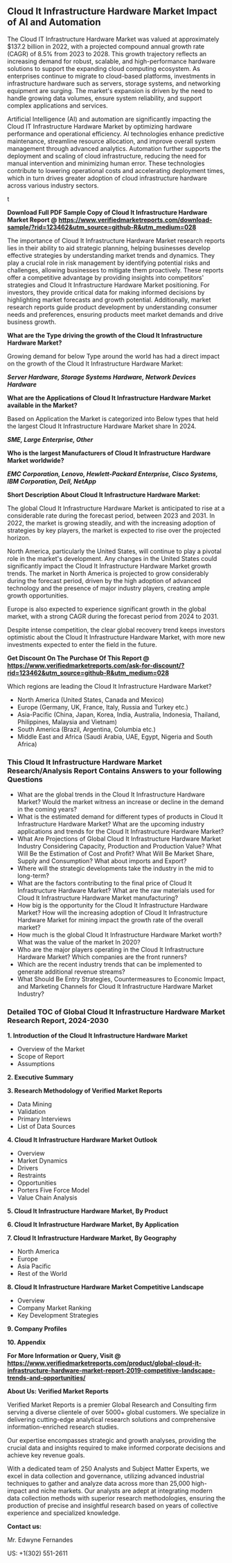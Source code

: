 <h2>Cloud It Infrastructure Hardware Market Impact of AI and Automation</h2><p>The Cloud IT Infrastructure Hardware Market was valued at approximately $137.2 billion in 2022, with a projected compound annual growth rate (CAGR) of 8.5% from 2023 to 2028. This growth trajectory reflects an increasing demand for robust, scalable, and high-performance hardware solutions to support the expanding cloud computing ecosystem. As enterprises continue to migrate to cloud-based platforms, investments in infrastructure hardware such as servers, storage systems, and networking equipment are surging. The market's expansion is driven by the need to handle growing data volumes, ensure system reliability, and support complex applications and services.</p><p>Artificial Intelligence (AI) and automation are significantly impacting the Cloud IT Infrastructure Hardware Market by optimizing hardware performance and operational efficiency. AI technologies enhance predictive maintenance, streamline resource allocation, and improve overall system management through advanced analytics. Automation further supports the deployment and scaling of cloud infrastructure, reducing the need for manual intervention and minimizing human error. These technologies contribute to lowering operational costs and accelerating deployment times, which in turn drives greater adoption of cloud infrastructure hardware across various industry sectors.</p>t</p><p id="" class=""><strong>Download Full PDF Sample Copy of Cloud It Infrastructure Hardware Market Report @ <a href="https://www.verifiedmarketreports.com/download-sample/?rid=123462&utm_source=github-R&utm_medium=028" target="_blank">https://www.verifiedmarketreports.com/download-sample/?rid=123462&utm_source=github-R&utm_medium=028</a></strong></p><p>The importance of&nbsp;Cloud It Infrastructure Hardware Market research reports lies in their ability to aid strategic planning, helping businesses develop effective strategies by understanding market trends and dynamics. They play a crucial role in risk management by identifying potential risks and challenges, allowing businesses to mitigate them proactively. These reports offer a competitive advantage by providing insights into competitors' strategies and Cloud It Infrastructure Hardware Market positioning. For investors, they provide critical data for making informed decisions by highlighting market forecasts and growth potential. Additionally, market research reports guide product development by understanding consumer needs and preferences, ensuring products meet market demands and drive business growth.</p><p><strong>What are the&nbsp;Type driving the growth of the Cloud It Infrastructure Hardware Market?</strong></p><p id="" class="">Growing demand for below Type around the world has had a direct impact on the growth of the Cloud It Infrastructure Hardware Market:</p><em><strong>Server Hardware, Storage Systems Hardware, Network Devices Hardware</strong></em></p><strong>What are the&nbsp;Applications&nbsp;of Cloud It Infrastructure Hardware Market available in the Market?</strong></p><p id="" class="">Based on Application the Market is categorized into Below types that held the largest Cloud It Infrastructure Hardware Market share In 2024.</p><em><strong>SME, Large Enterprise, Other</strong></em></p><strong>Who is the largest Manufacturers of Cloud It Infrastructure Hardware Market worldwide?</strong></p><p><em><strong>EMC Corporation, Lenovo, Hewlett-Packard Enterprise, Cisco Systems, IBM Corporation, Dell, NetApp</strong></em></p><p id="" class=""><strong>Short Description About Cloud It Infrastructure Hardware Market:</strong></p><p>The global Cloud It Infrastructure Hardware Market is anticipated to rise at a considerable rate during the forecast period, between 2023 and 2031. In 2022, the market is growing steadily, and with the increasing adoption of strategies by key players, the market is expected to rise over the projected horizon.</p><p>North America, particularly the United States, will continue to play a pivotal role in the market's development. Any changes in the United States could significantly impact the Cloud It Infrastructure Hardware Market growth trends. The market in North America is projected to grow considerably during the forecast period, driven by the high adoption of advanced technology and the presence of major industry players, creating ample growth opportunities.</p><p>Europe is also expected to experience significant growth in the global market, with a strong CAGR during the forecast period from 2024 to 2031.</p><p>Despite intense competition, the clear global recovery trend keeps investors optimistic about the Cloud It Infrastructure Hardware Market, with more new investments expected to enter the field in the future.</p><p id="" class=""><strong>Get Discount On The Purchase Of This Report @ <a href="https://www.verifiedmarketreports.com/ask-for-discount/?rid=123462&utm_source=github-R&utm_medium=028" target="_blank">https://www.verifiedmarketreports.com/ask-for-discount/?rid=123462&utm_source=github-R&utm_medium=028</a></strong></p>Which regions are leading the Cloud It Infrastructure Hardware Market?</p><ul><li>North America (United States, Canada and Mexico)</li><li>Europe (Germany, UK, France, Italy, Russia and Turkey etc.)</li><li>Asia-Pacific (China, Japan, Korea, India, Australia, Indonesia, Thailand, Philippines, Malaysia and Vietnam)</li><li>South America (Brazil, Argentina, Columbia etc.)</li><li>Middle East and Africa (Saudi Arabia, UAE, Egypt, Nigeria and South Africa)</li></ul><h3 id="" class="">This Cloud It Infrastructure Hardware Market Research/Analysis Report Contains Answers to your following Questions</h3><ul><li>What are the global trends in the Cloud It Infrastructure Hardware Market? Would the market witness an increase or decline in the demand in the coming years?</li><li>What is the estimated demand for different types of products in Cloud It Infrastructure Hardware Market? What are the upcoming industry applications and trends for the Cloud It Infrastructure Hardware Market?</li><li>What Are Projections of Global Cloud It Infrastructure Hardware Market Industry Considering Capacity, Production and Production Value? What Will Be the Estimation of Cost and Profit? What Will Be Market Share, Supply and Consumption? What about imports and Export?</li><li>Where will the strategic developments take the industry in the mid to long-term?</li><li>What are the factors contributing to the final price of Cloud It Infrastructure Hardware Market? What are the raw materials used for Cloud It Infrastructure Hardware Market manufacturing?</li><li>How big is the opportunity for the Cloud It Infrastructure Hardware Market? How will the increasing adoption of Cloud It Infrastructure Hardware Market for mining impact the growth rate of the overall market?</li><li>How much is the global Cloud It Infrastructure Hardware Market worth? What was the value of the market In 2020?</li><li>Who are the major players operating in the Cloud It Infrastructure Hardware Market? Which companies are the front runners?</li><li>Which are the recent industry trends that can be implemented to generate additional revenue streams?</li><li>What Should Be Entry Strategies, Countermeasures to Economic Impact, and Marketing Channels for Cloud It Infrastructure Hardware Market Industry?</li></ul><h3 id="" class="">Detailed TOC of Global Cloud It Infrastructure Hardware Market Research Report, 2024-2030</h3><p id="" class=""><strong>1. Introduction of the Cloud It Infrastructure Hardware Market</strong></p><ul><li>Overview of the Market</li><li>Scope of Report</li><li>Assumptions</li></ul><p id="" class=""><strong>2. Executive Summary</strong></p><p id="" class=""><strong>3. Research Methodology of Verified Market Reports</strong></p><ul><li>Data Mining</li><li>Validation</li><li>Primary Interviews</li><li>List of Data Sources</li></ul><p id="" class=""><strong>4. Cloud It Infrastructure Hardware Market Outlook</strong></p><ul><li>Overview</li><li>Market Dynamics</li><li>Drivers</li><li>Restraints</li><li>Opportunities</li><li>Porters Five Force Model</li><li>Value Chain Analysis</li></ul><p id="" class=""><strong>5. Cloud It Infrastructure Hardware Market, By Product</strong></p><p id="" class=""><strong>6. Cloud It Infrastructure Hardware Market, By Application</strong></p><p id="" class=""><strong>7. Cloud It Infrastructure Hardware Market, By Geography</strong></p><ul><li>North America</li><li>Europe</li><li>Asia Pacific</li><li>Rest of the World</li></ul><p id="" class=""><strong>8. Cloud It Infrastructure Hardware Market Competitive Landscape</strong></p><ul><li>Overview</li><li>Company Market Ranking</li><li>Key Development Strategies</li></ul><p id="" class=""><strong>9. Company Profiles</strong></p><p id="" class=""><strong>10. Appendix</strong></p><p id="" class=""><strong>For More Information or Query, Visit @ <a href="https://www.verifiedmarketreports.com/product/global-cloud-it-infrastructure-hardware-market-report-2019-competitive-landscape-trends-and-opportunities/" target="_blank">https://www.verifiedmarketreports.com/product/global-cloud-it-infrastructure-hardware-market-report-2019-competitive-landscape-trends-and-opportunities/</a></strong></p><p id="" class=""><strong>About Us: Verified Market Reports</strong></p><p id="" class="">Verified Market Reports is a premier Global Research and Consulting firm serving a diverse clientele of over 5000+ global customers. We specialize in delivering cutting-edge analytical research solutions and comprehensive information-enriched research studies.</p><p id="" class="">Our expertise encompasses strategic and growth analyses, providing the crucial data and insights required to make informed corporate decisions and achieve key revenue goals.</p><p id="" class="">With a dedicated team of 250 Analysts and Subject Matter Experts, we excel in data collection and governance, utilizing advanced industrial techniques to gather and analyze data across more than 25,000 high-impact and niche markets. Our analysts are adept at integrating modern data collection methods with superior research methodologies, ensuring the production of precise and insightful research based on years of collective experience and specialized knowledge.</p><p id="" class=""><strong>Contact us:</strong></p><p id="" class="">Mr. Edwyne Fernandes</p><p id="" class="">US: +1(302) 551-2611</p>